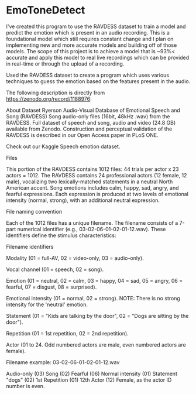 # EmoToneDetect
I've created this program to use the RAVDESS dataset to train a model and predict the emotion which is present in an audio recording. This is a foundational model which still requires constant change and I plan on implementing new and more accurate models and building off of those models. The scope of this project is to achieve a model that is ~93%< accurate and apply this model to real live recordings which can be provided in real-time or through the upload of a recording.

Used the RAVDESS dataset to create a program which uses various techniques to guess the emotion based on the features present in the audio.

The following description is directly from https://zenodo.org/record/1188976:

About Dataset Ryerson Audio-Visual Database of Emotional Speech and Song (RAVDESS) Song audio-only files (16bit, 48kHz .wav) from the RAVDESS. Full dataset of speech and song, audio and video (24.8 GB) available from Zenodo. Construction and perceptual validation of the RAVDESS is described in our Open Access paper in PLoS ONE.

Check out our Kaggle Speech emotion dataset.

Files

This portion of the RAVDESS contains 1012 files: 44 trials per actor x 23 actors = 1012. The RAVDESS contains 24 professional actors (12 female, 12 male), vocalizing two lexically-matched statements in a neutral North American accent. Song emotions includes calm, happy, sad, angry, and fearful expressions. Each expression is produced at two levels of emotional intensity (normal, strong), with an additional neutral expression.

File naming convention

Each of the 1012 files has a unique filename. The filename consists of a 7-part numerical identifier (e.g., 03-02-06-01-02-01-12.wav). These identifiers define the stimulus characteristics:

Filename identifiers

Modality (01 = full-AV, 02 = video-only, 03 = audio-only).

Vocal channel (01 = speech, 02 = song).

Emotion (01 = neutral, 02 = calm, 03 = happy, 04 = sad, 05 = angry, 06 = fearful, 07 = disgust, 08 = surprised).

Emotional intensity (01 = normal, 02 = strong). NOTE: There is no strong intensity for the 'neutral' emotion.

Statement (01 = "Kids are talking by the door", 02 = "Dogs are sitting by the door").

Repetition (01 = 1st repetition, 02 = 2nd repetition).

Actor (01 to 24. Odd numbered actors are male, even numbered actors are female).

Filename example: 03-02-06-01-02-01-12.wav

Audio-only (03) Song (02) Fearful (06) Normal intensity (01) Statement "dogs" (02) 1st Repetition (01) 12th Actor (12) Female, as the actor ID number is even.
